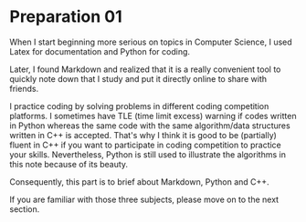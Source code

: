 # Preparation 01

When I start beginning more serious on topics in Computer Science, I used Latex for documentation and Python for coding.

Later, I found Markdown and realized that it is a really convenient tool to quickly note down that I study and put it directly online to share with friends.

I practice coding by solving problems in different coding competition platforms. I sometimes have TLE \(time limit excess\) warning if codes written in Python whereas the same code with the same algorithm/data structures written in C++ is accepted. That's why I think it is good to be \(partially\) fluent in C++ if you want to participate in coding competition to practice your skills. Nevertheless, Python is still used to illustrate the algorithms in this note because of its beauty.

Consequently, this part is to brief about Markdown, Python and C++.

If you are familiar with those three subjects, please move on to the next section.


